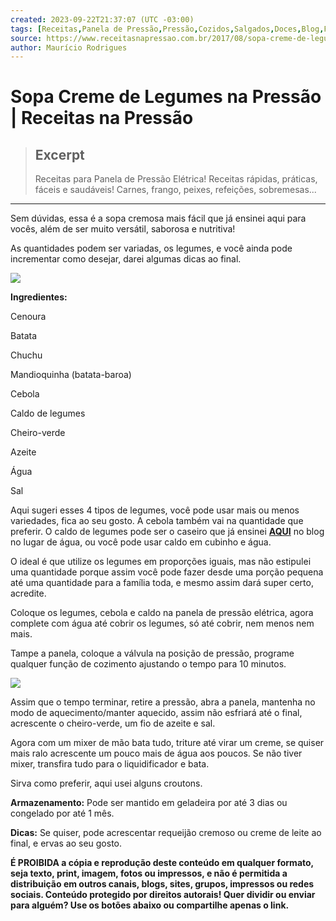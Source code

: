 ```yaml
---
created: 2023-09-22T21:37:07 (UTC -03:00)
tags: [Receitas,Panela de Pressão,Pressão,Cozidos,Salgados,Doces,Blog,Fácil,Rápido]
source: https://www.receitasnapressao.com.br/2017/08/sopa-creme-de-legumes-na-pressao.html
author: Maurício Rodrigues
---
```


# Sopa Creme de Legumes na Pressão | Receitas na Pressão

> ## Excerpt
> Receitas para Panela de Pressão Elétrica! Receitas rápidas, práticas, fáceis e saudáveis! Carnes, frango, peixes, refeições, sobremesas...

---
Sem dúvidas, essa é a sopa cremosa mais fácil que já ensinei aqui para vocês, além de ser muito versátil, saborosa e nutritiva!

As quantidades podem ser variadas, os legumes, e você ainda pode incrementar como desejar, darei algumas dicas ao final.

[![](https://1.bp.blogspot.com/-JmYZl_wTu1E/WY5BEH6hp6I/AAAAAAAAKeU/sEWQXYVDgVAZj9JGiCBP5GjBsBy3rtI8QCLcBGAs/s640/Sopa%2BCreme%2Bde%2BLegumes%2Bna%2BPress%25C3%25A3o.jpg)](https://1.bp.blogspot.com/-JmYZl_wTu1E/WY5BEH6hp6I/AAAAAAAAKeU/sEWQXYVDgVAZj9JGiCBP5GjBsBy3rtI8QCLcBGAs/s1600/Sopa%2BCreme%2Bde%2BLegumes%2Bna%2BPress%25C3%25A3o.jpg)

**Ingredientes:**

Cenoura

Batata

Chuchu

Mandioquinha (batata-baroa)

Cebola

Caldo de legumes

Cheiro-verde

Azeite

Água

Sal

Aqui sugeri esses 4 tipos de legumes, você pode usar mais ou menos variedades, fica ao seu gosto. A cebola também vai na quantidade que preferir. O caldo de legumes pode ser o caseiro que já ensinei **[AQUI](http://receitasnapressao.blogspot.com.br/2015/09/caldo-caseiro-na-pressao-de-carne-ou.html)** no blog no lugar de água, ou você pode usar caldo em cubinho e água.

O ideal é que utilize os legumes em proporções iguais, mas não estipulei uma quantidade porque assim você pode fazer desde uma porção pequena até uma quantidade para a família toda, e mesmo assim dará super certo, acredite.

Coloque os legumes, cebola e caldo na panela de pressão elétrica, agora complete com água até cobrir os legumes, só até cobrir, nem menos nem mais.

Tampe a panela, coloque a válvula na posição de pressão, programe qualquer função de cozimento ajustando o tempo para 10 minutos.

[![](https://2.bp.blogspot.com/-0Nf9cPi_GQ4/WY5BJFKw_jI/AAAAAAAAKeY/535shAjHM4AtRcwMpZ_XohaDQ_IE61VegCLcBGAs/s640/Sopa%2BCreme%2Bde%2BLegumes%2Bna%2BPress%25C3%25A3o%2B-%2BPreparo.jpg)](https://2.bp.blogspot.com/-0Nf9cPi_GQ4/WY5BJFKw_jI/AAAAAAAAKeY/535shAjHM4AtRcwMpZ_XohaDQ_IE61VegCLcBGAs/s1600/Sopa%2BCreme%2Bde%2BLegumes%2Bna%2BPress%25C3%25A3o%2B-%2BPreparo.jpg)

Assim que o tempo terminar, retire a pressão, abra a panela, mantenha no modo de aquecimento/manter aquecido, assim não esfriará até o final, acrescente o cheiro-verde, um fio de azeite e sal.

Agora com um mixer de mão bata tudo, triture até virar um creme, se quiser mais ralo acrescente um pouco mais de água aos poucos. Se não tiver mixer, transfira tudo para o liquidificador e bata.

Sirva como preferir, aqui usei alguns croutons.

**Armazenamento:** Pode ser mantido em geladeira por até 3 dias ou congelado por até 1 mês.

**Dicas:** Se quiser, pode acrescentar requeijão cremoso ou creme de leite ao final, e ervas ao seu gosto.

**É PROIBIDA a cópia e reprodução deste conteúdo em qualquer formato, seja texto, print, imagem, fotos ou impressos, e não é permitida a distribuição em outros canais, blogs, sites, grupos, impressos ou redes sociais. Conteúdo protegido por direitos autorais! Quer dividir ou enviar para alguém? Use os botões abaixo ou compartilhe apenas o link.**
